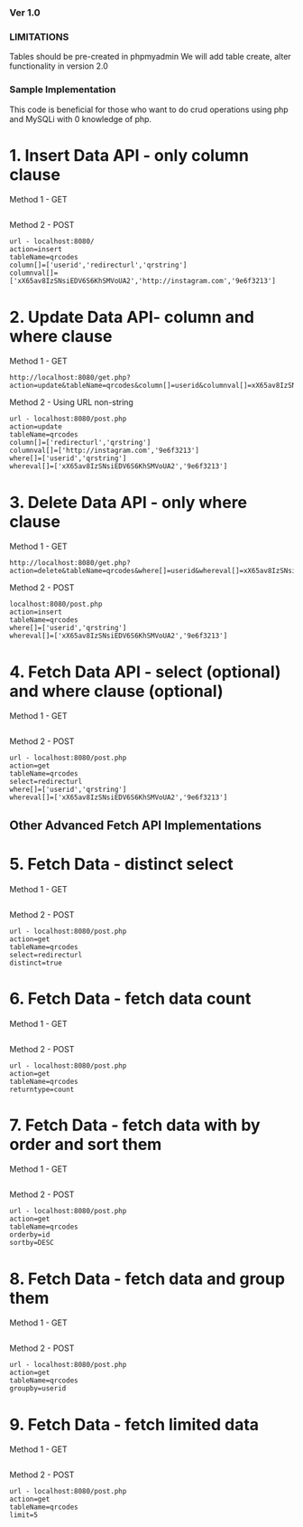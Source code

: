 ### Ver 1.0

### LIMITATIONS

Tables should be pre-created in phpmyadmin
We will add table create, alter functionality in version 2.0

### Sample Implementation

This code is beneficial for those who want to do crud operations using php and MySQLi with 0 knowledge of php.

# 1. Insert Data API - only column clause

Method 1 - GET
``` http://localhost:8080/?action=insert&tableName=qrcodes&column[]=userid&columnval[]=xX65av8IzSNsiEDV6S6KhSMVoUA2&column[]=redirecturl&columnval[]=http://instagram.com&column[]=qrstring&columnval[]=653gdfge
```

Method 2 - POST
```
url - localhost:8080/
action=insert
tableName=qrcodes
column[]=['userid','redirecturl','qrstring']
columnval[]=['xX65av8IzSNsiEDV6S6KhSMVoUA2','http://instagram.com','9e6f3213']
```


# 2. Update Data API- column and where clause

Method 1 - GET
```
http://localhost:8080/get.php?action=update&tableName=qrcodes&column[]=userid&columnval[]=xX65av8IzSNsiEDV6S6KhSMVoUA2&column[]=redirecturl&columnval[]=http://facebook.com&column[]=qrstring&columnval[]=653gdfge&where[]=userid&whereval[]=xX65av8IzSNsiEDV6S6KhSMVoUA2&where[]=qrstring&whereval[]=653gdfge
```

Method 2 - Using URL non-string
```
url - localhost:8080/post.php
action=update
tableName=qrcodes
column[]=['redirecturl','qrstring']
columnval[]=['http://instagram.com','9e6f3213']
where[]=['userid','qrstring']
whereval[]=['xX65av8IzSNsiEDV6S6KhSMVoUA2','9e6f3213']
```

# 3. Delete Data API - only where clause

Method 1 - GET
```
http://localhost:8080/get.php?action=delete&tableName=qrcodes&where[]=userid&whereval[]=xX65av8IzSNsiEDV6S6KhSMVoUA2&where[]=qrstring&whereval[]=653gdfge
```

Method 2 - POST
```
localhost:8080/post.php
action=insert
tableName=qrcodes
where[]=['userid','qrstring']
whereval[]=['xX65av8IzSNsiEDV6S6KhSMVoUA2','9e6f3213']
```

# 4. Fetch Data API - select (optional) and where clause (optional)

Method 1 - GET
```localhost:8080/get.php?action=get&tableName=qrcodes&select=redirecturl&where[]=userid&whereval[]=xX65av8IzSNsiEDV6S6KhSMVoUA2&where[]=qrstring&whereval[]=653gdfge
```

Method 2 - POST
```
url - localhost:8080/post.php
action=get
tableName=qrcodes
select=redirecturl
where[]=['userid','qrstring']
whereval[]=['xX65av8IzSNsiEDV6S6KhSMVoUA2','9e6f3213']
```

## Other Advanced Fetch API Implementations

# 5. Fetch Data - distinct select

Method 1 - GET
```localhost:8080/get.php?action=get&tableName=qrcodes&select=redirecturl&distinct=true
```

Method 2 - POST
```
url - localhost:8080/post.php
action=get
tableName=qrcodes
select=redirecturl
distinct=true
```

# 6. Fetch Data - fetch data count

Method 1 - GET
```localhost:8080/get.php?action=get&tableName=qrcodes&returntype=count
```

Method 2 - POST
```
url - localhost:8080/post.php
action=get
tableName=qrcodes
returntype=count
```

# 7. Fetch Data - fetch data with by order and sort them

Method 1 - GET
```localhost:8080/get.php?action=get&tableName=qrcodes&orderby=id&sortby=DESC
```

Method 2 - POST
```
url - localhost:8080/post.php
action=get
tableName=qrcodes
orderby=id
sortby=DESC
```

# 8. Fetch Data - fetch data and group them

Method 1 - GET
```localhost:8080/get.php?action=get&tableName=qrcodes&groupby=userid
```

Method 2 - POST
```
url - localhost:8080/post.php
action=get
tableName=qrcodes
groupby=userid
```

# 9. Fetch Data - fetch limited data

Method 1 - GET
```localhost:8080/get.php?action=get&tableName=qrcodes&limit=5
```

Method 2 - POST
```
url - localhost:8080/post.php
action=get
tableName=qrcodes
limit=5
```
